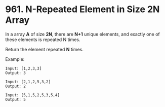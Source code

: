 # 961. N-Repeated Element in Size 2N Array

In a array **A** of size **2N**, there are **N+1** unique elements, and exactly one of these elements is repeated N times.

Return the element repeated **N** times.

Example:
```
Input: [1,2,3,3]
Output: 3

Input: [2,1,2,5,3,2]
Output: 2

Input: [5,1,5,2,5,3,5,4]
Output: 5
```